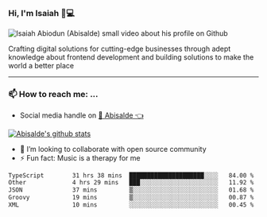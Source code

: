### Hi, I'm Isaiah 🌻💻

<img src="https://res.cloudinary.com/abisalde/image/upload/c_scale,h_311,w_816/v1616039512/Abisalde_github.gif" alt="Isaiah Abiodun (Abisalde) small video about his profile on Github">

Crafting digital solutions for cutting-edge businesses through adept knowledge about frontend development and building solutions to make the world a better place
<hr>

### 📫 How to reach me: ...
- Social media handle on <a href="https://twitter.com/abisalde">🔔  Abisalde   👈</a>


[![Abisalde's github stats](https://github-readme-stats.vercel.app/api?username=abisalde)](https://github.com/abisalde/github-readme-stats)

- 👯 I’m looking to collaborate with open source community
- ⚡ Fun fact: Music is a therapy for me


<!--
**abisalde/Abisalde** is a ✨ _special_ ✨ repository because its `README.md` (this file) appears on your GitHub profile.

Here are some ideas to get you started:


- 👯 I’m looking to collaborate with open source community
- 🤔 I’m looking for help with ...
- 💬 Ask me about ...
- 📫 How to reach me: ...
- 😄 Pronouns: ...
- ⚡ Fun fact: ...
-->

<!--START_SECTION:waka-->

```txt
TypeScript        31 hrs 38 mins  █████████████████████░░░░   84.00 %
Other             4 hrs 29 mins   ███░░░░░░░░░░░░░░░░░░░░░░   11.92 %
JSON              37 mins         ▒░░░░░░░░░░░░░░░░░░░░░░░░   01.68 %
Groovy            19 mins         ▒░░░░░░░░░░░░░░░░░░░░░░░░   00.87 %
XML               10 mins         ░░░░░░░░░░░░░░░░░░░░░░░░░   00.45 %
```

<!--END_SECTION:waka-->

